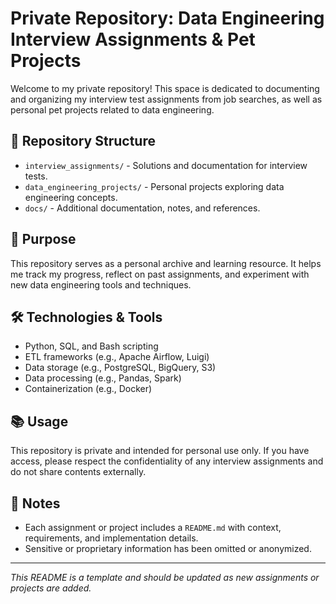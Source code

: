 # Private Repository: Data Engineering Interview Assignments & Pet Projects

Welcome to my private repository! This space is dedicated to documenting and organizing my interview test assignments from job searches, as well as personal pet projects related to data engineering.

## 📁 Repository Structure

- `interview_assignments/` - Solutions and documentation for interview tests.
- `data_engineering_projects/` - Personal projects exploring data engineering concepts.
- `docs/` - Additional documentation, notes, and references.

## 🚀 Purpose

This repository serves as a personal archive and learning resource. It helps me track my progress, reflect on past assignments, and experiment with new data engineering tools and techniques.

## 🛠️ Technologies & Tools

- Python, SQL, and Bash scripting
- ETL frameworks (e.g., Apache Airflow, Luigi)
- Data storage (e.g., PostgreSQL, BigQuery, S3)
- Data processing (e.g., Pandas, Spark)
- Containerization (e.g., Docker)

## 📚 Usage

This repository is private and intended for personal use only. If you have access, please respect the confidentiality of any interview assignments and do not share contents externally.

## 📝 Notes

- Each assignment or project includes a `README.md` with context, requirements, and implementation details.
- Sensitive or proprietary information has been omitted or anonymized.

---

*This README is a template and should be updated as new assignments or projects are added.*